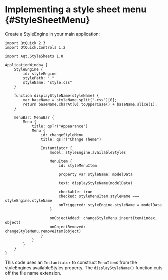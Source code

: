 Implementing a style sheet menu                {#StyleSheetMenu}
===============================

Create a StyleEngine in your main application:

    import QtQuick 2.3
    import QtQuick.Controls 1.2

    import Aqt.StyleSheets 1.0

    ApplicationWindow {
        StyleEngine {
            id: styleEngine
            stylePath: "."
            styleName: "style.css"
        }

        function displayStyleName(styleName) {
            var baseName = styleName.split(".css")[0];
            return baseName.charAt(0).toUpperCase() + baseName.slice(1);
        }

        menuBar: MenuBar {
            Menu {
                title: qsTr("Appearance")
                Menu {
                    id: changeStyleMenu
                    title: qsTr("Change Theme")

                    Instantiator {
                        model: styleEngine.availableStyles

                        MenuItem {
                            id: styleMenuItem

                            property var styleName: modelData

                            text: displayStyleName(modelData)

                            checkable: true
                            checked: styleMenuItem.styleName === styleEngine.styleName
                            onTriggered: styleEngine.styleName = modelData
                        }

                        onObjectAdded: changeStyleMenu.insertItem(index, object)
                        onObjectRemoved: changeStyleMenu.removeItem(object)
                    }
                }
            }
        }
    }


This code uses an `Instantiator` to construct `MenuItem`s from the
styleEngines availableStyles property.  The `displayStyleName()` function
cuts off the file name extension.

